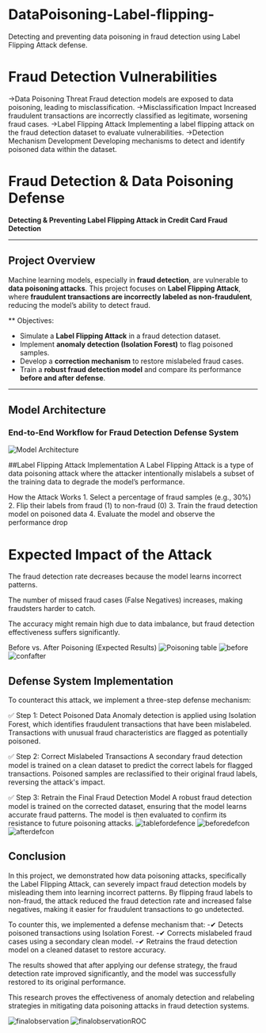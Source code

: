 # DataPoisoning-Label-flipping-
Detecting and preventing data poisoning in fraud detection using Label Flipping Attack defense.

#  Fraud Detection Vulnerabilities

->Data Poisoning Threat
Fraud detection models are exposed to data poisoning, leading to misclassification.
->Misclassification Impact
Increased fraudulent transactions are incorrectly classified as legitimate, worsening fraud cases.
->Label Flipping Attack
Implementing a label flipping attack on the fraud detection dataset to evaluate vulnerabilities.
->Detection Mechanism Development
Developing mechanisms to detect and identify poisoned data within the dataset.


#  Fraud Detection & Data Poisoning Defense  

**Detecting & Preventing Label Flipping Attack in Credit Card Fraud Detection**  

---

##  Project Overview  
Machine learning models, especially in **fraud detection**, are vulnerable to **data poisoning attacks**. This project focuses on **Label Flipping Attack**, where **fraudulent transactions are incorrectly labeled as non-fraudulent**, reducing the model’s ability to detect fraud.  

** Objectives:  
- Simulate a **Label Flipping Attack** in a fraud detection dataset.  
- Implement **anomaly detection (Isolation Forest)** to flag poisoned samples.  
- Develop a **correction mechanism** to restore mislabeled fraud cases.  
- Train a **robust fraud detection model** and compare its performance **before and after defense**.  

---

## Model Architecture  

### **End-to-End Workflow for Fraud Detection Defense System**  
![Model Architecture](Control-V.png)


##Label Flipping Attack Implementation
A Label Flipping Attack is a type of data poisoning attack where the attacker intentionally mislabels a subset of the training data to degrade the model’s performance.

 How the Attack Works
1️. Select a percentage of fraud samples (e.g., 30%)
2️. Flip their labels from fraud (1) to non-fraud (0)
3️. Train the fraud detection model on poisoned data
4️. Evaluate the model and observe the performance drop

# Expected Impact of the Attack
The fraud detection rate decreases because the model learns incorrect patterns.

The number of missed fraud cases (False Negatives) increases, making fraudsters harder to catch.

The accuracy might remain high due to data imbalance, but fraud detection effectiveness suffers significantly.

 Before vs. After Poisoning (Expected Results)
![Poisoning table](image.png)
![before](beforepoisioning.png)
![confafter](afterpoisoingconfusionmat.png)

## Defense System Implementation
To counteract this attack, we implement a three-step defense mechanism:

✅ Step 1: Detect Poisoned Data
Anomaly detection is applied using Isolation Forest, which identifies fraudulent transactions that have been mislabeled.
Transactions with unusual fraud characteristics are flagged as potentially poisoned.

✅ Step 2: Correct Mislabeled Transactions
A secondary fraud detection model is trained on a clean dataset to predict the correct labels for flagged transactions.
Poisoned samples are reclassified to their original fraud labels, reversing the attack's impact.

✅ Step 3: Retrain the Final Fraud Detection Model
A robust fraud detection model is trained on the corrected dataset, ensuring that the model learns accurate fraud patterns.
The model is then evaluated to confirm its resistance to future poisoning attacks.
![tablefordefence](tableafterdefence.png)
![beforedefcon](beforedefence.png)
![afterdefcon](afterdefence.png)

##  Conclusion
In this project, we demonstrated how data poisoning attacks, specifically the Label Flipping Attack, can severely impact fraud detection models by misleading them into learning incorrect patterns. By flipping fraud labels to non-fraud, the attack reduced the fraud detection rate and increased false negatives, making it easier for fraudulent transactions to go undetected.

To counter this, we implemented a defense mechanism that:
-✔ Detects poisoned transactions using Isolation Forest.
-✔ Corrects mislabeled fraud cases using a secondary clean model.
-✔ Retrains the fraud detection model on a cleaned dataset to restore accuracy.

The results showed that after applying our defense strategy, the fraud detection rate improved significantly, and the model was successfully restored to its original performance.

This research proves the effectiveness of anomaly detection and relabeling strategies in mitigating data poisoning attacks in fraud detection systems.

![finalobservation](final1.png)
![finalobservationROC](finalroc.png)

